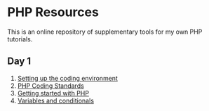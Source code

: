 PHP Resources
============

This is an online repository of supplementary tools for my own PHP tutorials.

Day 1
------------
1. [Setting up the coding environment](#)
2. [PHP Coding Standards](#)
3. [Getting started with PHP](#)
4. [Variables and conditionals](#)